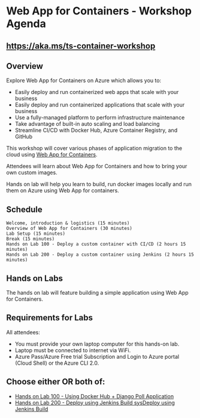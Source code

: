 # Web App for Containers - Workshop Agenda

## https://aka.ms/ts-container-workshop

## Overview

Explore Web App for Containers on Azure which allows you to:

- Easily deploy and run containerized web apps that scale with your business 
- Easily deploy and run containerized applications that scale with your business 
- Use a fully-managed platform to perform infrastructure maintenance 
- Take advantage of built-in auto scaling and load balancing 
- Streamline CI/CD with Docker Hub, Azure Container Registry, and GitHub 
 
This workshop will cover various phases of application migration to the cloud using [Web App for Containers](https://azure.microsoft.com/en-us/services/app-service/containers/).


Attendees will learn about Web App for Containers and how to bring your own custom images. 

Hands on lab will help you learn to build, run docker images locally and run them on Azure using Web App for containers. 

## Schedule

    Welcome, introduction & logistics (15 minutes)  
    Overview of Web App for Containers (30 minutes)  
    Lab Setup (15 minutes)  
    Break (15 minutes)  
    Hands on Lab 100 - Deploy a custom container with CI/CD (2 hours 15 minutes)  
    Hands on Lab 200 - Deploy a custom container using Jenkins (2 hours 15 minutes)  

## Hands on Labs

The hands on lab will feature building a simple application using Web App for Containers.  

## Requirements for Labs

All attendees:

- You must provide your own laptop computer for this hands-on lab.
- Laptop must be connected to internet via WiFi.
- Azure Pass/Azure Free trial Subscription and Login to Azure portal (Cloud Shell) or the Azure CLI 2.0.

## Choose either OR both of:

- [Hands on Lab 100 - Using Docker Hub + Django Poll Application](100.md)
- [Hands on Lab 200 - Deploy using Jenkins Build sysDeploy using Jenkins Build ](200.md)
